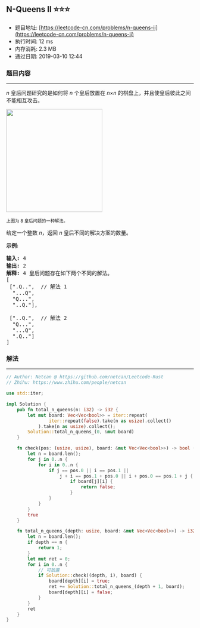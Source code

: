 ## N-Queens II :star::star::star:
- 题目地址: [https://leetcode-cn.com/problems/n-queens-ii](https://leetcode-cn.com/problems/n-queens-ii)
- 执行时间: 12 ms 
- 内存消耗: 2.3 MB
- 通过日期: 2019-03-10 12:44

### 题目内容
---
<p><em>n </em>皇后问题研究的是如何将 <em>n</em> 个皇后放置在 <em>n</em>×<em>n</em> 的棋盘上，并且使皇后彼此之间不能相互攻击。</p>

<p><img src="https://assets.leetcode-cn.com/aliyun-lc-upload/uploads/2018/10/12/8-queens.png" style="height: 276px; width: 258px;"></p>

<p><small>上图为 8 皇后问题的一种解法。</small></p>

<p>给定一个整数 <em>n</em>，返回 <em>n</em> 皇后不同的解决方案的数量。</p>

<p><strong>示例:</strong></p>

<pre><strong>输入:</strong> 4
<strong>输出:</strong> 2
<strong>解释:</strong> 4 皇后问题存在如下两个不同的解法。
[
 [".Q..",  // 解法 1
  "...Q",
  "Q...",
  "..Q."],

 ["..Q.",  // 解法 2
  "Q...",
  "...Q",
  ".Q.."]
]
</pre>


### 解法
---
```rust
// Author: Netcan @ https://github.com/netcan/Leetcode-Rust
// Zhihu: https://www.zhihu.com/people/netcan

use std::iter;

impl Solution {
    pub fn total_n_queens(n: i32) -> i32 {
        let mut board: Vec<Vec<bool>> = iter::repeat(
                iter::repeat(false).take(n as usize).collect()
            ).take(n as usize).collect();
        Solution::total_n_queens_(0, &mut board)
    }

    fn check(pos: (usize, usize), board: &mut Vec<Vec<bool>>) -> bool {
        let n = board.len();
        for j in 0..n {
            for i in 0..n {
                if j == pos.0 || i == pos.1 ||
                    j + i == pos.1 + pos.0 || i + pos.0 == pos.1 + j {
                        if board[j][i] {
                            return false;
                        }
                }
            }
        }
        true
    }

    fn total_n_queens_(depth: usize, board: &mut Vec<Vec<bool>>) -> i32 {
        let n = board.len();
        if depth == n {
            return 1;
        }
        let mut ret = 0;
        for i in 0..n {
            // 可放置
            if Solution::check((depth, i), board) {
                board[depth][i] = true;
                ret += Solution::total_n_queens_(depth + 1, board);
                board[depth][i] = false;
            }
        }
        ret
    }
}

```
